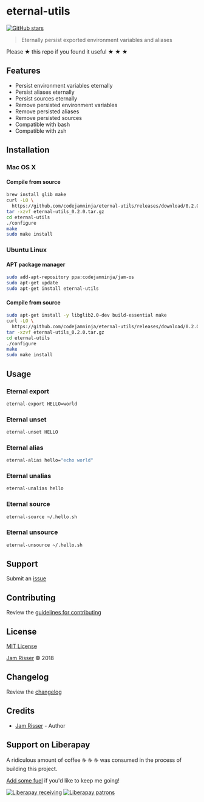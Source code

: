 # eternal-utils

[![GitHub stars](https://img.shields.io/github/stars/codejamninja/eternal-utils.svg?style=social&label=Stars)](https://github.com/codejamninja/eternal-utils)

> Eternally persist exported environment variables and aliases

Please ★ this repo if you found it useful ★ ★ ★


## Features

* Persist environment variables eternally
* Persist aliases eternally
* Persist sources eternally
* Remove persisted environment variables
* Remove persisted aliases
* Remove persisted sources
* Compatible with bash
* Compatible with zsh


## Installation

### Mac OS X
#### Compile from source
```sh
brew install glib make
curl -LO \
  https://github.com/codejamninja/eternal-utils/releases/download/0.2.0/eternal-utils_0.2.0.tar.gz
tar -xzvf eternal-utils_0.2.0.tar.gz
cd eternal-utils
./configure
make
sudo make install
```

### Ubuntu Linux

#### APT package manager
```sh
sudo add-apt-repository ppa:codejamninja/jam-os
sudo apt-get update
sudo apt-get install eternal-utils
```

#### Compile from source
```sh
sudo apt-get install -y libglib2.0-dev build-essential make
curl -LO \
  https://github.com/codejamninja/eternal-utils/releases/download/0.2.0/eternal-utils_0.2.0.tar.gz
tar -xzvf eternal-utils_0.2.0.tar.gz
cd eternal-utils
./configure
make
sudo make install
```


## Usage

### Eternal export

```sh
eternal-export HELLO=world
```

### Eternal unset

```sh
eternal-unset HELLO
```

### Eternal alias

```sh
eternal-alias hello="echo world"
```

### Eternal unalias

```sh
eternal-unalias hello
```

### Eternal source

```sh
eternal-source ~/.hello.sh
```

### Eternal unsource

```sh
eternal-unsource ~/.hello.sh
```


## Support

Submit an [issue](https://github.com/codejamninja/eternal-utils/issues/new)


## Contributing

Review the [guidelines for contributing](https://github.com/codejamninja/eternal-utils/blob/master/CONTRIBUTING.md)


## License

[MIT License](https://github.com/codejamninja/eternal-utils/blob/master/LICENSE)

[Jam Risser](https://codejam.ninja) © 2018


## Changelog

Review the [changelog](https://github.com/codejamninja/eternal-utils/blob/master/CHANGELOG.md)


## Credits

* [Jam Risser](https://codejam.ninja) - Author


## Support on Liberapay

A ridiculous amount of coffee ☕ ☕ ☕ was consumed in the process of building this project.

[Add some fuel](https://liberapay.com/codejamninja/donate) if you'd like to keep me going!

[![Liberapay receiving](https://img.shields.io/liberapay/receives/codejamninja.svg?style=flat-square)](https://liberapay.com/codejamninja/donate)
[![Liberapay patrons](https://img.shields.io/liberapay/patrons/codejamninja.svg?style=flat-square)](https://liberapay.com/codejamninja/donate)
